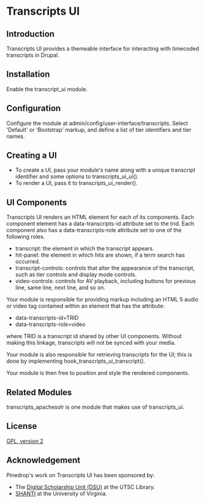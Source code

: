 # Transcripts UI

## Introduction

Transcripts UI provides a themeable interface for interacting with
timecoded transcripts in Drupal. 

## Installation

Enable the transcript_ui module.

## Configuration

Configure the module at admin/config/user-interface/transcripts.
Select 'Default' or 'Bootstrap' markup, and define a list of tier
identifiers and tier names.

## Creating a UI

* To create a UI, pass your module's name along with a unique transcript identifier
and some options to transcripts_ui_ui().
* To render a UI, pass it to transcripts_ui_render().

## UI Components

Transcripts UI renders an HTML element for each of its components.
Each component element has a data-transcripts-id attribute set to
the trid. Each component also has a data-transcripts-role attribute
set to one of the following roles.

* transcript: the element in which the transcript appears.
* hit-panel: the element in which hits are shown, if a term search
has occurred.
* transcript-controls: controls that alter the appearance of the
transcript, such as tier controls and display mode controls.
* video-controls: controls for AV playback, including buttons for
previous line, same line, next line, and so on.

Your module is responsible for providing markup including an
HTML 5 audio or video tag contained within an element that has the
attribute:

* data-transcripts-id=TRID
* data-transcripts-role=video

where TRID is a transcript id shared by other UI components. Without 
making this linkage, transcripts will not be synced with your media.

Your module is also responsible for retrieving transcripts for the
UI; this is done by implementing hook_transcripts_ui_transcript().

Your module is then free to position and style the rendered components.

## Related Modules 

transcripts_apachesolr is one module that makes use of transcripts_ui.

## License

[GPL, version 2](http://www.gnu.org/licenses/old-licenses/gpl-2.0.html)

## Acknowledgement

Pinedrop's work on Transcripts UI has been sponsored by:

* The [Digital Scholarship Unit (DSU)](https://www.utsc.utoronto.ca/digitalscholarship/)
at the UTSC Library.
* [SHANTI](http://shanti.virginia.edu/) at the University of Virginia.


